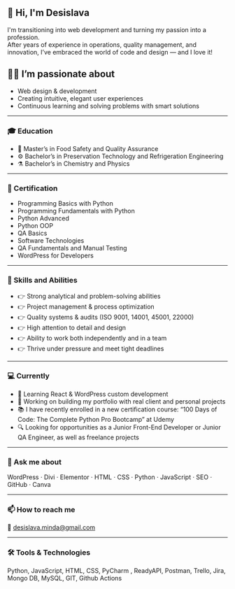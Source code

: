 ## 👋 Hi, I'm Desislava

I'm transitioning into web development and turning my passion into a profession.  
After years of experience in operations, quality management, and innovation, I’ve embraced the world of code and design — and I love it!

## 👩‍💻 I’m passionate about
- Web design & development  
- Creating intuitive, elegant user experiences  
- Continuous learning and solving problems with smart solutions  

---

### 🎓 Education
- 🧪 Master’s in Food Safety and Quality Assurance  
- ⚙️ Bachelor’s in Preservation Technology and Refrigeration Engineering  
- ⚗️ Bachelor’s in Chemistry and Physics
  
---

### 📜 Certification
- Programming Basics with Python
- Programming Fundamentals with Python
- Python Advanced
- Python OOP
- QA Basics
- Software Technologies
- QA Fundamentals and Manual Testing
- WordPress for Developers
  
---

### 🔧 Skills and Abilities
- 👉 Strong analytical and problem-solving abilities   
- 👉 Project management & process optimization  
- 👉 Quality systems & audits (ISO 9001, 14001, 45001, 22000)  
- 👉 High attention to detail and design  
- 👉 Ability to work both independently and in a team
- 👉 Thrive under pressure and meet tight deadlines  

---

### 💻 Currently
- 🌱 Learning React & WordPress custom development  
- 🚀 Working on building my portfolio with real client and personal projects
- 📚 I have recently enrolled in a new certification course: “100 Days of Code: The Complete Python Pro Bootcamp” at Udemy 
- 🔍 Looking for opportunities as a Junior Front-End Developer or Junior QA Engineer, as well as freelance projects 

---

### 💬 Ask me about
WordPress · Divi · Elementor · HTML · CSS · Python · JavaScript · SEO · GitHub · Canva  

---

### 📫 How to reach me
📧 desislava.minda@gmail.com 

---

### 🛠️ Tools & Technologies
Python, JavaScript, HTML, CSS, PyCharm , ReadyAPI, Postman, Trello, Jira, Mongo DB, MySQL, GIT, Github Actions

